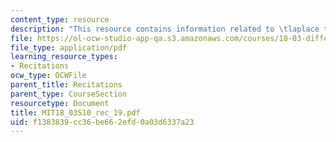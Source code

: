 ```yaml
---
content_type: resource
description: "This resource contains information related to \tlaplace transform II."
file: https://ol-ocw-studio-app-qa.s3.amazonaws.com/courses/18-03-differential-equations-spring-2010/f1383839cc36be662efd0a03d6337a23_MIT18_03S10_rec_19.pdf
file_type: application/pdf
learning_resource_types:
- Recitations
ocw_type: OCWFile
parent_title: Recitations
parent_type: CourseSection
resourcetype: Document
title: MIT18_03S10_rec_19.pdf
uid: f1383839-cc36-be66-2efd-0a03d6337a23
---
```

